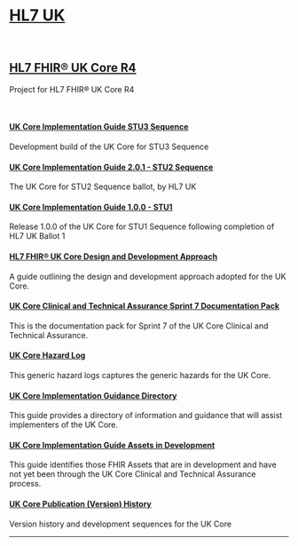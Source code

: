 

# <a href="https://simplifier.net/organization/hl7uk">HL7 UK</a>

<br>

<div class="container-nhs-pale-grey">

## <a href=https://simplifier.net/HL7FHIRUKCoreR4>HL7 FHIR® UK Core R4</a>
Project for HL7 FHIR® UK Core  R4

</div>
<br>

<div class="col-grid">
    

<div class="col-grid-content">
<div class="col-grid-body">
    <h4 class="col-grid-title"><b><a href="https://simplifier.net/guide/uk-core-implementation-guide-stu3-sequence">UK Core Implementation Guide STU3 Sequence</a></b></h4>
    <p class="col-grid-text">Development build of the UK Core for STU3 Sequence </p>
</div>
</div>

            

<div class="col-grid-content">
<div class="col-grid-body">
    <h4 class="col-grid-title"><b><a href="https://simplifier.net/guide/uk-core-implementation-guide-stu2">UK Core Implementation Guide 2.0.1 - STU2 Sequence</a></b></h4>
    <p class="col-grid-text">The UK Core for STU2 Sequence ballot, by HL7 UK</p>
</div>
</div>

            

<div class="col-grid-content">
<div class="col-grid-body">
    <h4 class="col-grid-title"><b><a href="https://simplifier.net/guide/uk-core-implementation-guide">UK Core Implementation Guide 1.0.0 - STU1</a></b></h4>
    <p class="col-grid-text">Release 1.0.0 of the UK Core for STU1 Sequence following completion of HL7 UK Ballot 1</p>
</div>
</div>

            

<div class="col-grid-content">
<div class="col-grid-body">
    <h4 class="col-grid-title"><b><a href="https://simplifier.net/guide/hl7fhirukcoredesignanddevelopmentapproach">HL7 FHIR® UK Core Design and Development Approach</a></b></h4>
    <p class="col-grid-text">A guide outlining the design and development approach adopted for the UK Core.</p>
</div>
</div>

            

<div class="col-grid-content">
<div class="col-grid-body">
    <h4 class="col-grid-title"><b><a href="https://simplifier.net/guide/ukcoreclinicalandtechnicalassurancedocumentationpack">UK Core Clinical and Technical Assurance Sprint 7 Documentation Pack</a></b></h4>
    <p class="col-grid-text">This is the documentation pack for Sprint 7 of the UK Core Clinical and Technical Assurance.</p>
</div>
</div>

            

<div class="col-grid-content">
<div class="col-grid-body">
    <h4 class="col-grid-title"><b><a href="https://simplifier.net/guide/uk-core-hazard-log">UK Core Hazard Log</a></b></h4>
    <p class="col-grid-text">This generic hazard logs captures the generic hazards for the UK Core.</p>
</div>
</div>

            

<div class="col-grid-content">
<div class="col-grid-body">
    <h4 class="col-grid-title"><b><a href="https://simplifier.net/guide/uk-core-implementation-guidance-directory">UK Core Implementation Guidance Directory</a></b></h4>
    <p class="col-grid-text">This guide provides a directory of information and guidance that will assist implementers of the UK Core.</p>
</div>
</div>

            

<div class="col-grid-content">
<div class="col-grid-body">
    <h4 class="col-grid-title"><b><a href="https://simplifier.net/guide/ukcoreimplementationguideassetsindevelopment">UK Core Implementation Guide Assets in Development</a></b></h4>
    <p class="col-grid-text">This guide identifies those FHIR Assets that are in development and have not yet been through the UK Core Clinical and Technical Assurance process.</p>
</div>
</div>

            

<div class="col-grid-content">
<div class="col-grid-body">
    <h4 class="col-grid-title"><b><a href="https://simplifier.net/guide/ukcoreversionhistory">UK Core Publication (Version) History</a></b></h4>
    <p class="col-grid-text">Version history and development sequences for the UK Core</p>
</div>
</div>

            
</div>

---



